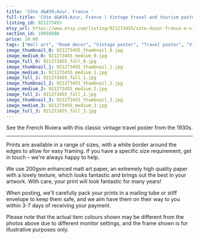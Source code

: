 ```yaml
---
title: 'Côte d&#39;Azur, France '
full-title: 'Côte d&#39;Azur, France | Vintage travel and tourism poster | Retro print | Vintage wall art | Room decor | French Riviera'
listing_id: 921273455
etsy_url: https://www.etsy.com/listing/921273455/cote-dazur-france-o-vintage-travel-and?utm_source=site&utm_medium=api&utm_campaign=api
section_id: 19058808
price: 10.60
tags: ["Wall art", "Room decor", "Vintage poster", "Travel poster", "Vintage print", "High quality print", "Retro travel", "Exploration", "Classic posters", "Vintage travel", "Tourism", "1930s", "Côte d'Azur France"]
image_thumbnail_0: 921273455_thumbnail_0.jpg
image_medium_0: 921273455_medium_0.jpg
image_full_0: 921273455_full_0.jpg
image_thumbnail_1: 921273455_thumbnail_1.jpg
image_medium_1: 921273455_medium_1.jpg
image_full_1: 921273455_full_1.jpg
image_thumbnail_2: 921273455_thumbnail_2.jpg
image_medium_2: 921273455_medium_2.jpg
image_full_2: 921273455_full_2.jpg
image_thumbnail_3: 921273455_thumbnail_3.jpg
image_medium_3: 921273455_medium_3.jpg
image_full_3: 921273455_full_3.jpg
---
```

See the French Riviera with this classic vintage travel poster from the 1930s.

---

Prints are available in a range of sizes, with a white border around the edges to allow for easy framing. If you have a specific size requirement, get in touch – we&#39;re always happy to help.

We use 200gsm enhanced matt art paper, an extremely high quality paper with a lovely texture, which looks fantastic and brings out the best in your artwork. With care, your print will look fantastic for many years!

When posting, we&#39;ll carefully pack your prints in a mailing tube or stiff envelope to keep them safe, and we aim have them on their way to you within 3-7 days of receiving your payment.

Please note that the actual item colours shown may be different from the photos above due to different monitor settings, and the frame shown is for illustrative purposes only.
